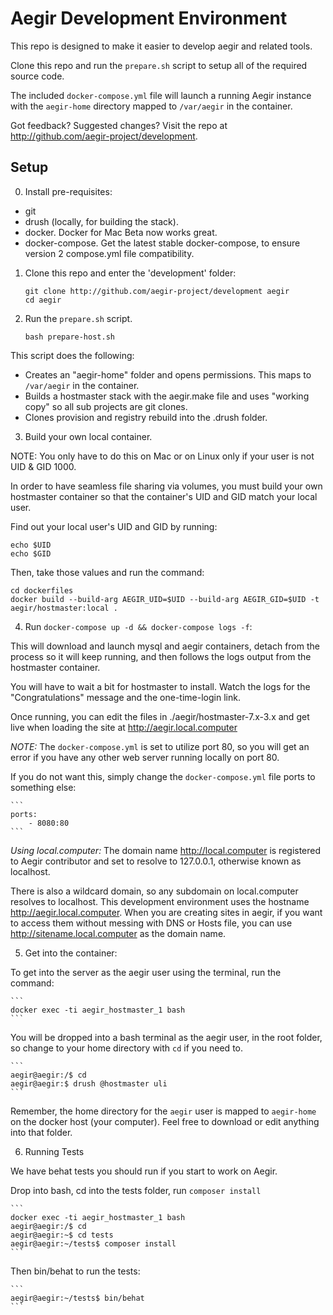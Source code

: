 Aegir Development Environment
=============================

This repo is designed to make it easier to develop aegir and related tools.

Clone this repo and run the `prepare.sh` script to setup all of the required
source code.

The included `docker-compose.yml` file will launch a running Aegir instance 
with the `aegir-home` directory mapped to `/var/aegir` in the container.

Got feedback? Suggested changes? Visit the repo at http://github.com/aegir-project/development.

## Setup

0. Install pre-requisites:
  - git
  - drush (locally, for building the stack).
  - docker. Docker for Mac Beta now works great.
  - docker-compose. Get the latest stable docker-compose, to ensure version 2 compose.yml file compatibility.

1. Clone this repo and enter the 'development' folder:

    ```
    git clone http://github.com/aegir-project/development aegir
    cd aegir
    ```

3. Run the `prepare.sh` script.

    ```
    bash prepare-host.sh
    ```

  This script does the following:

  - Creates an "aegir-home" folder and opens permissions. This maps to `/var/aegir` in the container.
  - Builds a hostmaster stack with the aegir.make file and uses "working copy" so all sub projects are git clones.
  - Clones provision and registry rebuild into the .drush folder.

3. Build your own local container.
 
 NOTE: You only have to do this on Mac or on Linux only if your user is not UID & GID 1000.
 
 In order to have seamless file sharing via volumes, you must build your own hostmaster container so that the container's UID and GID match your local user.
 
 Find out your local user's UID and GID by running:
 
   ```
   echo $UID
   echo $GID
   ```
   
 Then, take those values and run the command:
 
   ```
   cd dockerfiles
   docker build --build-arg AEGIR_UID=$UID --build-arg AEGIR_GID=$UID -t aegir/hostmaster:local .
   ```
 
4. Run `docker-compose up -d && docker-compose logs -f`:

  This will download and launch mysql and aegir containers, detach from the 
  process so it will keep running, and then follows the logs output from the
  hostmaster container.

  You will have to wait a bit for hostmaster to install. Watch the logs for the
  "Congratulations" message and the one-time-login link.

  Once running, you can edit the files in ./aegir/hostmaster-7.x-3.x and get live when loading the site at http://aegir.local.computer
  
  *NOTE:* The `docker-compose.yml` is set to utilize port 80, so you will get an error
  if you have any other web server running locally on port 80.
  
  If you do not want this, simply change the `docker-compose.yml` file ports to 
  something else:
  
    ```
    ports:
        - 8080:80
    ```
        
  *Using local.computer:* The domain name http://local.computer is registered to Aegir
   contributor and set to resolve to 127.0.0.1, otherwise known as localhost.
   
   There is also a wildcard domain, so any subdomain on local.computer resolves
   to localhost.  This development environment uses the hostname 
   http://aegir.local.computer.  When you are creating sites in aegir, if you 
   want to access them without messing with DNS or Hosts file, you can use 
   http://sitename.local.computer as the domain name.
   
5. Get into the container:

  To get into the server as the aegir user using the terminal, run the command:
  
    ```
    docker exec -ti aegir_hostmaster_1 bash
    ```

  You will be dropped into a bash terminal as the aegir user, in the root folder,
   so change to your home directory with `cd` if you need to.

    ```
    aegir@aegir:/$ cd 
    aegir@aegir:$ drush @hostmaster uli 
    ```
      
  Remember, the home directory for the `aegir` user is mapped to `aegir-home` 
  on the docker host (your computer). Feel free to download or edit anything 
  into that folder.
  
6. Running Tests

  We have behat tests you should run if you start to work on Aegir.
  
  Drop into bash, cd into the tests folder, run `composer install`
  
    ```
    docker exec -ti aegir_hostmaster_1 bash
    aegir@aegir:/$ cd 
    aegir@aegir:~$ cd tests
    aegir@aegir:~/tests$ composer install
    ```
  
   Then bin/behat to run the tests:
      
    ```
    aegir@aegir:~/tests$ bin/behat
    ```
      
